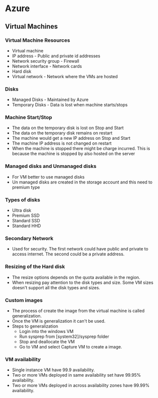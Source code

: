 # Azure

## Virtual Machines

### Virtual Machine Resources

- Virtual machine
- IP address - Public and private id addresses
- Network security group - Firewall
- Network interface - Network cards
- Hard disk
- Virtual network - Network where the VMs are hosted

### Disks

- Managed Disks - Maintained by Azure
- Temporary Disks - Data is lost when machine starts/stops

### Machine Start/Stop

- The data on the temporary disk is lost on Stop and Start
- The data on the temporary disk remains on restart
- The machine would get a new IP address on Stop and Start
- The machine IP address is not changed on restart
- When the machine is stopped there might be charge incurred. This is because the machine is stopped by also hosted on the server

### Managed disks and Unmanaged disks

- For VM better to use managed disks
- Un managed disks are created in the storage account and this need to premium type

### Types of disks

- Ultra disk
- Premium SSD
- Standard SSD
- Standard HHD

### Secondary Network

- Used for security. The first network could have public and private to access internet. The second could be a private address.

### Resizing of the Hard disk

- The resize options depends on the quota available in the region.
- When resizing pay attention to the disk types and size. Some VM sizes doesn't support all the disk types and sizes.

### Custom images

- The process of create the image from the virtual machine is called generalization.
- Once the VM is generalization it can't be used.
- Steps to generalization
  - Login into the windows VM
  - Run sysprep from [system32]/sysprep folder
  - Stop and deallocate the VM
  - Go to VM and select Capture VM to create a image.

### VM availability

- Single instance VM have 99.9 availability.
- Two or more VMs deployed in same availability set have 99.95% availability.
- Two or more VMs deployed in across availability zones have 99.99% availability.
